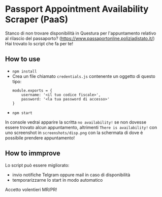 # Passport Appointment Availability Scraper (PaaS)
Stanco di non trovare disponibilità in Questura per l'appuntamento relativo al rilascio del passaporto? (https://www.passaportonline.poliziadistato.it/) Hai trovato lo script che fa per te!

## How to use
- ```npm install```
- Crea un file chiamato `credentials.js` contenente un oggetto di questo tipo:
    ```
    module.exports = {
        username: '<il tuo codice fiscale>',
        password: '<la tua password di accesso>'
    }
    ```
- ```npm start```

In console vedrai apparire la scritta ```no availability!``` se non dovesse essere trovato alcun appuntamento, altrimenti ```There is availability!``` con uno screenshot in ```screenshots/disp.png``` con la schermata di dove è possibile prendere appuntamento!

## How to immprove
Lo script può essere migliorato:
- invio notifiche Telgram oppure mail in caso di disponibilità
- temporarizzarne lo start in modo automatico

Accetto volentieri MR/PR!
